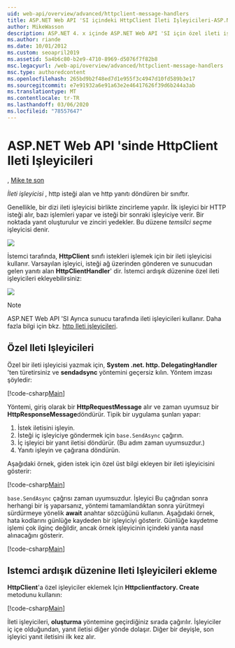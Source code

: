 ```yaml
---
uid: web-api/overview/advanced/httpclient-message-handlers
title: ASP.NET Web API 'SI içindeki HttpClient Ileti Işleyicileri-ASP.NET 4. x
author: MikeWasson
description: ASP.NET 4. x içinde ASP.NET Web API 'SI için özel ileti işleyicileri oluşturma
ms.author: riande
ms.date: 10/01/2012
ms.custom: seoapril2019
ms.assetid: 5a4b6c80-b2e9-4710-8969-d5076f7f82b8
msc.legacyurl: /web-api/overview/advanced/httpclient-message-handlers
msc.type: authoredcontent
ms.openlocfilehash: 265bd9b2f48ed7d1e955f3c4947d10fd589b3e17
ms.sourcegitcommit: e7e91932a6e91a63e2e46417626f39d6b244a3ab
ms.translationtype: MT
ms.contentlocale: tr-TR
ms.lasthandoff: 03/06/2020
ms.locfileid: "78557647"
---
```

# <a name="httpclient-message-handlers-in-aspnet-web-api"></a>ASP.NET Web API 'sinde HttpClient Ileti Işleyicileri

, [Mike te son](https://github.com/MikeWasson)

*İleti işleyicisi* , http isteği alan ve http yanıtı döndüren bir sınıftır.

Genellikle, bir dizi ileti işleyicisi birlikte zincirleme yapılır. İlk işleyici bir HTTP isteği alır, bazı işlemleri yapar ve isteği bir sonraki işleyiciye verir. Bir noktada yanıt oluşturulur ve zinciri yedekler. Bu düzene *temsilci seçme* işleyicisi denir.

![](httpclient-message-handlers/_static/image1.png)

İstemci tarafında, **HttpClient** sınıfı istekleri işlemek için bir ileti işleyicisi kullanır. Varsayılan işleyici, isteği ağ üzerinden gönderen ve sunucudan gelen yanıtı alan **HttpClientHandler**' dir. İstemci ardışık düzenine özel ileti işleyicileri ekleyebilirsiniz:

![](httpclient-message-handlers/_static/image2.png)

> [!NOTE]
> ASP.NET Web API 'SI Ayrıca sunucu tarafında ileti işleyicileri kullanır. Daha fazla bilgi için bkz. [http Ileti işleyicileri](http-message-handlers.md).

## <a name="custom-message-handlers"></a>Özel Ileti Işleyicileri

Özel bir ileti işleyicisi yazmak için, **System .net. http. DelegatingHandler** 'ten türetirsiniz ve **sendadsync** yöntemini geçersiz kılın. Yöntem imzası şöyledir:

[!code-csharp[Main](httpclient-message-handlers/samples/sample1.cs)]

Yöntemi, giriş olarak bir **HttpRequestMessage** alır ve zaman uyumsuz bir **HttpResponseMessage**döndürür. Tipik bir uygulama şunları yapar:

1. İstek iletisini işleyin.
2. İsteği iç işleyiciye göndermek için `base.SendAsync` çağırın.
3. İç işleyici bir yanıt iletisi döndürür. (Bu adım zaman uyumsuzdur.)
4. Yanıtı işleyin ve çağırana döndürün.

Aşağıdaki örnek, giden istek için özel üst bilgi ekleyen bir ileti işleyicisini gösterir:

[!code-csharp[Main](httpclient-message-handlers/samples/sample2.cs)]

`base.SendAsync` çağrısı zaman uyumsuzdur. İşleyici Bu çağrıdan sonra herhangi bir iş yaparsanız, yöntemi tamamlandıktan sonra yürütmeyi sürdürmeye yönelik **await** anahtar sözcüğünü kullanın. Aşağıdaki örnek, hata kodlarını günlüğe kaydeden bir işleyiciyi gösterir. Günlüğe kaydetme işlemi çok ilginç değildir, ancak örnek işleyicinin içindeki yanıta nasıl alınacağını gösterir.

[!code-csharp[Main](httpclient-message-handlers/samples/sample3.cs?highlight=10,13)]

## <a name="adding-message-handlers-to-the-client-pipeline"></a>Istemci ardışık düzenine Ileti Işleyicileri ekleme

**HttpClient**'a özel işleyiciler eklemek Için **Httpclientfactory. Create** metodunu kullanın:

[!code-csharp[Main](httpclient-message-handlers/samples/sample4.cs)]

İleti işleyicileri, **oluşturma** yöntemine geçirdiğiniz sırada çağırılır. İşleyiciler iç içe olduğundan, yanıt iletisi diğer yönde dolaşır. Diğer bir deyişle, son işleyici yanıt iletisini ilk kez alır.
